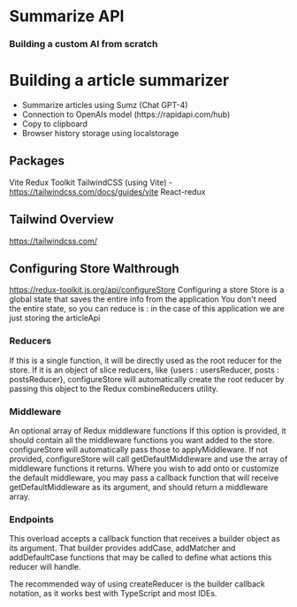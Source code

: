 # Summarize API
### Building a custom AI from scratch

# Building a article summarizer
<ul>
<li>Summarize articles using Sumz (Chat GPT-4)</li>
<li>Connection to OpenAIs model (https://rapidapi.com/hub)</li>
<li>Copy to clipboard</li>
<li>Browser history storage using localstorage</li>
</ul>

## Packages
Vite
Redux Toolkit
TailwindCSS (using Vite) - https://tailwindcss.com/docs/guides/vite
React-redux

## Tailwind Overview
https://tailwindcss.com/

## Configuring Store Walthrough
https://redux-toolkit.js.org/api/configureStore
Configuring a store
Store is a global state that saves the entire info from the application
You don't need the entire state, so you can reduce is : in the case of this application we are just storing the articleApi

### Reducers
If this is a single function, it will be directly used as the root reducer for the store.
If it is an object of slice reducers, like {users : usersReducer, posts : postsReducer}, configureStore will automatically create the root reducer by passing this object to the Redux combineReducers utility.

### Middleware
An optional array of Redux middleware functions
If this option is provided, it should contain all the middleware functions you want added to the store. configureStore will automatically pass those to applyMiddleware.
If not provided, configureStore will call getDefaultMiddleware and use the array of middleware functions it returns.
Where you wish to add onto or customize the default middleware, you may pass a callback function that will receive getDefaultMiddleware as its argument, and should return a middleware array.

### Endpoints
This overload accepts a callback function that receives a builder object as its argument. That builder provides addCase, addMatcher and addDefaultCase functions that may be called to define what actions this reducer will handle.

The recommended way of using createReducer is the builder callback notation, as it works best with TypeScript and most IDEs.


